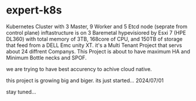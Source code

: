 # expert-k8s
Kubernetes Cluster with 3 Master, 9 Worker and 5 Etcd node (seprate from control plane)
inftastructure is on 3 Baremetal hypevisiored by Esxi 7 (HPE DL360) with total memory of 3TB, 168core of CPU, and 150TB of storage that feed from a DELL Emc unity XT.
it's a Multi Tenant Project that servs about 24 diffrent Companys.
This Project is about to have maximum HA and Minimum Bottle necks and SPOF.

we are trying to have best accurency to achive cloud native.

this project is growing big and biger.
its just started...
2024/07/01

stay tuned...
